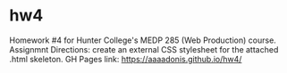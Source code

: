 # hw4
Homework #4 for Hunter College's MEDP 285 (Web Production) course. 
Assignmnt Directions: create an external CSS stylesheet for the attached .html skeleton.
GH Pages link: https://aaaadonis.github.io/hw4/
